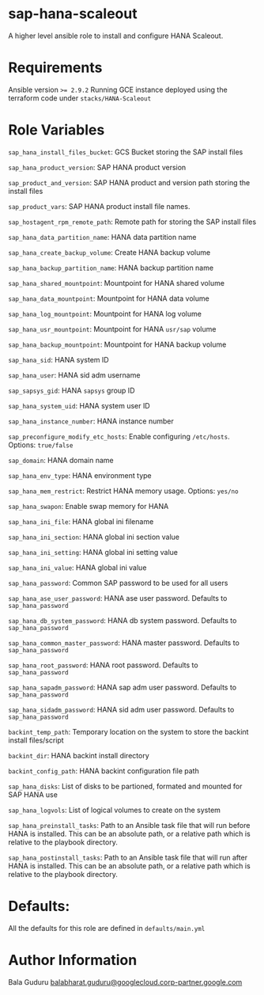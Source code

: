 # sap-hana-scaleout

A higher level ansible role to install and configure HANA Scaleout.

# Requirements

Ansible version `>= 2.9.2`
Running GCE instance deployed using the terraform code under `stacks/HANA-Scaleout`

# Role Variables

`sap_hana_install_files_bucket`: GCS Bucket storing the SAP install files

`sap_hana_product_version`: SAP HANA product version

`sap_product_and_version`: SAP HANA product and version path storing the install files

`sap_product_vars`: SAP HANA product install file names.

`sap_hostagent_rpm_remote_path`: Remote path for storing the SAP install files

`sap_hana_data_partition_name`: HANA data partition name

`sap_hana_create_backup_volume`: Create HANA backup volume

`sap_hana_backup_partition_name`: HANA backup partition name

`sap_hana_shared_mountpoint`: Mountpoint for HANA shared volume

`sap_hana_data_mountpoint`: Mountpoint for HANA data volume

`sap_hana_log_mountpoint`: Mountpoint for HANA log volume

`sap_hana_usr_mountpoint`: Mountpoint for HANA `usr/sap` volume

`sap_hana_backup_mountpoint`: Mountpoint for HANA backup volume

`sap_hana_sid`: HANA system ID

`sap_hana_user`: HANA sid adm username

`sap_sapsys_gid`: HANA `sapsys` group ID

`sap_hana_system_uid`: HANA system user ID

`sap_hana_instance_number`: HANA instance number

`sap_preconfigure_modify_etc_hosts`: Enable configuring `/etc/hosts`. Options: `true/false`

`sap_domain`: HANA domain name

`sap_hana_env_type`: HANA environment type

`sap_hana_mem_restrict`: Restrict HANA memory usage. Options: `yes/no`

`sap_hana_swapon`: Enable swap memory for HANA

`sap_hana_ini_file`: HANA global ini filename

`sap_hana_ini_section`: HANA global ini section value

`sap_hana_ini_setting`: HANA global ini setting value

`sap_hana_ini_value`: HANA global ini value

`sap_hana_password`: Common SAP password to be used for all users

`sap_hana_ase_user_password`: HANA ase user password. Defaults to `sap_hana_password`

`sap_hana_db_system_password`: HANA db system password. Defaults to `sap_hana_password`

`sap_hana_common_master_password`: HANA master password. Defaults to `sap_hana_password`

`sap_hana_root_password`: HANA root password. Defaults to `sap_hana_password`

`sap_hana_sapadm_password`: HANA sap adm user password. Defaults to `sap_hana_password`

`sap_hana_sidadm_password`: HANA sid adm user password. Defaults to `sap_hana_password`

`backint_temp_path`: Temporary location on the system to store the backint install files/script

`backint_dir`: HANA backint install directory

`backint_config_path`: HANA backint configuration file path

`sap_hana_disks`: List of disks to be partioned, formated and mounted for SAP HANA use

`sap_hana_logvols`: List of logical volumes to create on the system

`sap_hana_preinstall_tasks`: Path to an Ansible task file that will run before HANA is installed. This can be an absolute path, or a relative path which is relative to the playbook directory.

`sap_hana_postinstall_tasks`: Path to an Ansible task file that will run after HANA is installed. This can be an absolute path, or a relative path which is relative to the playbook directory.

# Defaults:

All the defaults for this role are defined in `defaults/main.yml`

# Author Information

Bala Guduru <balabharat.guduru@googlecloud.corp-partner.google.com>